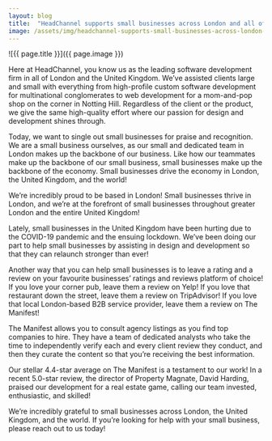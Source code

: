 ```yaml
---
layout: blog
title:  "HeadChannel supports small businesses across London and all of the United Kingdom"
image: /assets/img/headchannel-supports-small-businesses-across-london-and-all-of-the-united-kingdom.jpg
---
```


![{{ page.title }}]({{ page.image }})

Here at HeadChannel, you know us as the leading software development firm in all of London and the United Kingdom. We’ve assisted clients large and small with everything from high-profile custom software development for multinational conglomerates to web development for a mom-and-pop shop on the corner in Notting Hill. Regardless of the client or the product, we give the same high-quality effort where our passion for design and development shines through.

Today, we want to single out small businesses for praise and recognition. We are a small business ourselves, as our small and dedicated team in London makes up the backbone of our business. Like how our teammates make up the backbone of our small business, small businesses make up the backbone of the economy. Small businesses drive the economy in London, the United Kingdom, and the world!

We’re incredibly proud to be based in London! Small businesses thrive in London, and we’re at the forefront of small businesses throughout greater London and the entire United Kingdom!

Lately, small businesses in the United Kingdom have been hurting due to the COVID-19 pandemic and the ensuing lockdown. We’ve been doing our part to help small businesses by assisting in design and development so that they can relaunch stronger than ever!

Another way that you can help small businesses is to leave a rating and a review on your favourite businesses’ ratings and reviews platform of choice! If you love your corner pub, leave them a review on Yelp! If you love that restaurant down the street, leave them a review on TripAdvisor! If you love that local London-based B2B service provider, leave them a review on The Manifest!

The Manifest allows you to consult agency listings as you find top companies to hire. They have a team of dedicated analysts who take the time to independently verify each and every client review they conduct, and then they curate the content so that you’re receiving the best information.

Our stellar 4.4-star average on The Manifest is a testament to our work! In a recent 5.0-star review, the director of Property Magnate, David Harding, praised our development for a real estate game, calling our team invested, enthusiastic, and skilled!

We’re incredibly grateful to small businesses across London, the United Kingdom, and the world. If you’re looking for help with your small business, please reach out to us today!
